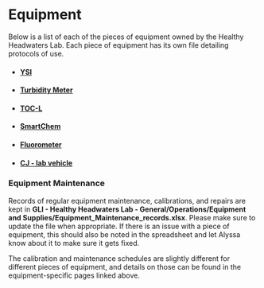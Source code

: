 # Equipment

Below is a list of each of the pieces of equipment owned by the Healthy Headwaters Lab. Each piece of equipment has its own file detailing protocols of use.

  * #### [YSI](/Equipment/YSI.md)
  * #### [Turbidity Meter](/Equipment/Turbidity-meter.md)
  * #### [TOC-L](/Equipment/TOC-L.md)
  * #### [SmartChem](/Equipment/SmartChem.md)
  * #### [Fluorometer](/Equipment/Fluorometer.md)
  * #### [CJ - lab vehicle](/Equipment/CJ.md)

### Equipment Maintenance
Records of regular equipment maintenance, calibrations, and repairs are kept in **GLI - Healthy Headwaters Lab - General/Operations/Equipment and Supplies/Equipment_Maintenance_records.xlsx**. Please make sure to update the file when appropriate. If there is an issue with a piece of equipment, this should also be noted in the spreadsheet and let Alyssa know about it to make sure it gets fixed.  

The calibration and maintenance schedules are slightly different for different pieces of equipment, and details on those can be found in the equipment-specific pages linked above. 
